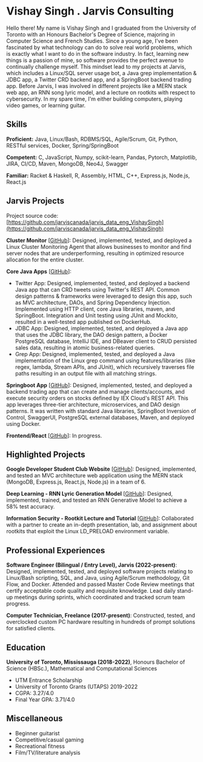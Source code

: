 # Vishay Singh . Jarvis Consulting

Hello there! My name is Vishay Singh and I graduated from the University of Toronto with an Honours 
Bachelor's Degree of Science, majoring in Computer Science and French Studies. Since a young age, I've
been fascinated by what technology can do to solve real world problems, which is exactly what I want 
to do in the software industry. In fact, learning new things is a passion of mine, so software provides 
the perfect avenue to continually challenge myself. This mindset lead to my projects at Jarvis, which includes
a Linux/SQL server usage bot, a Java grep implementation & JDBC app, a Twitter CRD backend app, and a SpringBoot
backend trading app. Before Jarvis, I was involved in different projects like a MERN stack web app, an RNN song lyric
model, and a lecture on rootkits with respect to cybersecurity. In my spare time, I'm either building computers, 
playing video games, or learning guitar.


## Skills

**Proficient:** Java, Linux/Bash, RDBMS/SQL, Agile/Scrum, Git, Python, RESTful services, Docker, Spring/SpringBoot

**Competent:** C, JavaScript, Numpy, scikit-learn, Pandas, Pytorch, Matplotlib, JIRA, CI/CD, Maven, MongoDB, Neo4J, Swagger

**Familiar:** Racket & Haskell, R, Assembly, HTML, C++, Express.js, Node.js, React.js

## Jarvis Projects

Project source code: [https://github.com/jarviscanada/jarvis_data_eng_VishaySingh](https://github.com/jarviscanada/jarvis_data_eng_VishaySingh)


**Cluster Monitor** [[GitHub](https://github.com/jarviscanada/jarvis_data_eng_VishaySingh/tree/master/linux_sql)]: Designed, implemented, tested, and deployed a Linux Cluster Monitoring Agent that allows businesses 
to monitor and find server nodes that are underperforming, resulting in optimized resource allocation 
for the entire cluster.


**Core Java Apps** [[GitHub](https://github.com/jarviscanada/jarvis_data_eng_VishaySingh/tree/master/core_java)]:
      
  - Twitter App: Designed, implemented, tested, and deployed a backend Java app that can CRD tweets using Twitter's REST API. Common design patterns & frameworks were leveraged to design this app, such as MVC architecture, DAOs, and Spring Dependency Injection. Implemented using HTTP client, core Java libraries, maven, and SpringBoot. Integration and Unit testing using JUnit and Mockito, resulted in a well-tested app published on DockerHub.
  - JDBC App: Designed, implemented, tested, and deployed a Java app that uses the JDBC library, the DAO design pattern, a Docker PostgreSQL database, IntelliJ IDE, and DBeaver client to CRUD persisted sales data, resulting in atomic business-related queries.
  - Grep App: Designed, implemented, tested, and deployed a Java implementation of the Linux grep command using features/libraries (like regex, lambda, Stream APIs, and JUnit), which recursively traverses file paths resulting in an output file with all matching strings.

**Springboot App** [[GitHub](https://github.com/jarviscanada/jarvis_data_eng_VishaySingh/tree/master/springboot)]: Designed, implemented, tested, and deployed a backend trading app that can create
and manage clients/accounts, and execute security orders on stocks defined by IEX Cloud's REST 
API. This app leverages three-tier architecture, microservices, and DAO design patterns. It was written
with standard Java libraries, SpringBoot Inversion of Control, SwaggerUI, PostgreSQL external 
databases, Maven, and deployed using Docker.


**Frontend/React** [[GitHub](https://github.com/jarviscanada/jarvis_data_eng_VishaySingh/tree/master/frontend)]: In progress.


## Highlighted Projects
**Google Developer Student Club Website** [[GitHub](https://github.com/UTSCCSCC01/finalprojectw22-GDSC2.0)]: Designed, implemented, and tested an MVC architecture web application using the MERN 
stack (MongoDB, Express.js, React.js, Node.js) in a team of 6.


**Deep Learning - RNN Lyric Generation Model** [[GitHub](https://github.com/V35games/Lyric-Generation-Model)]: Designed, implemented, trained, and tested an RNN Generative Model to achieve a 58% test accuracy.


**Information Security - Rootkit Lecture and Tutorial** [[GitHub](https://github.com/V35games/CSC427-LD_PRELOAD-Rootkit)]: Collaborated with a partner to create an in-depth presentation, lab, and assignment about rootkits 
that exploit the Linux LD_PRELOAD environment variable.



## Professional Experiences

**Software Engineer (Bilingual / Entry Level), Jarvis (2022-present)**: Designed, implemented, tested, and deployed software projects relating to Linux/Bash scripting, 
SQL, and Java, using Agile/Scrum methodology, Git Flow, and Docker. Attended and passed Master 
Code Review meetings that certify acceptable code quality and requisite knowledge. Lead daily 
stand-up meetings during sprints, which coordinated and tracked scrum team progress.


**Computer Technician, Freelance (2017-present)**: Constructed, tested, and overclocked custom PC hardware resulting in hundreds of prompt solutions 
for satisfied clients.



## Education
**University of Toronto, Mississauga (2018-2022)**, Honours Bachelor of Science (HBSc.), Mathematical and Computational Sciences
- UTM Entrance Scholarship
- University of Toronto Grants (UTAPS) 2019-2022
- CGPA: 3.27/4.0
- Final Year GPA: 3.71/4.0


## Miscellaneous
- Beginner guitarist
- Competitive/casual gaming
- Recreational fitness
- Film/TV/literature analysis